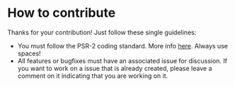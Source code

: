 # How to contribute

Thanks for your contribution! Just follow these single guidelines:
- You must follow the PSR-2 coding standard. More info [here](https://github.com/php-fig/fig-standards/blob/master/accepted/PSR-2-coding-style-guide.md). Always use spaces!
- All features or bugfixes must have an associated issue for discussion. If you want to work on a issue that is already created, please leave a comment on it indicating that you are working on it.
